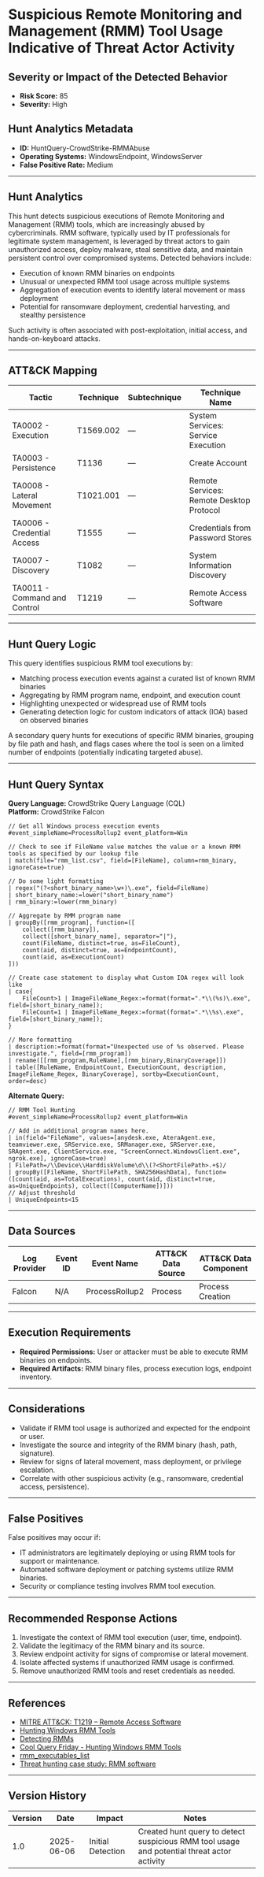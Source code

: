 # Suspicious Remote Monitoring and Management (RMM) Tool Usage Indicative of Threat Actor Activity

## Severity or Impact of the Detected Behavior
- **Risk Score:** 85
- **Severity:** High

## Hunt Analytics Metadata

- **ID:** HuntQuery-CrowdStrike-RMMAbuse
- **Operating Systems:** WindowsEndpoint, WindowsServer
- **False Positive Rate:** Medium

---

## Hunt Analytics

This hunt detects suspicious executions of Remote Monitoring and Management (RMM) tools, which are increasingly abused by cybercriminals. RMM software, typically used by IT professionals for legitimate system management, is leveraged by threat actors to gain unauthorized access, deploy malware, steal sensitive data, and maintain persistent control over compromised systems. Detected behaviors include:

- Execution of known RMM binaries on endpoints
- Unusual or unexpected RMM tool usage across multiple systems
- Aggregation of execution events to identify lateral movement or mass deployment
- Potential for ransomware deployment, credential harvesting, and stealthy persistence

Such activity is often associated with post-exploitation, initial access, and hands-on-keyboard attacks.

---

## ATT&CK Mapping

| Tactic                        | Technique  | Subtechnique | Technique Name                                            |
|------------------------------|------------|---------------|-----------------------------------------------------------|
| TA0002 - Execution            | T1569.002 | —             | System Services: Service Execution                        |
| TA0003 - Persistence          | T1136     | —             | Create Account                                            |
| TA0008 - Lateral Movement     | T1021.001 | —             | Remote Services: Remote Desktop Protocol                  |
| TA0006 - Credential Access    | T1555     | —             | Credentials from Password Stores                          |
| TA0007 - Discovery            | T1082     | —             | System Information Discovery                              |
| TA0011 - Command and Control  | T1219     | —             | Remote Access Software                                    |

---

## Hunt Query Logic

This query identifies suspicious RMM tool executions by:

- Matching process execution events against a curated list of known RMM binaries
- Aggregating by RMM program name, endpoint, and execution count
- Highlighting unexpected or widespread use of RMM tools
- Generating detection logic for custom indicators of attack (IOA) based on observed binaries

A secondary query hunts for executions of specific RMM binaries, grouping by file path and hash, and flags cases where the tool is seen on a limited number of endpoints (potentially indicating targeted abuse).

---

## Hunt Query Syntax

**Query Language:** CrowdStrike Query Language (CQL)  
**Platform:** CrowdStrike Falcon

```fql
// Get all Windows process execution events
#event_simpleName=ProcessRollup2 event_platform=Win

// Check to see if FileName value matches the value or a known RMM tools as specified by our lookup file
| match(file="rmm_list.csv", field=[FileName], column=rmm_binary, ignoreCase=true)

// Do some light formatting
| regex("(?<short_binary_name>\w+)\.exe", field=FileName)
| short_binary_name:=lower("short_binary_name")
| rmm_binary:=lower(rmm_binary)

// Aggregate by RMM program name
| groupBy([rmm_program], function=([
    collect([rmm_binary]),  
    collect([short_binary_name], separator="|"),   
    count(FileName, distinct=true, as=FileCount),  
    count(aid, distinct=true, as=EndpointCount),  
    count(aid, as=ExecutionCount)
]))

// Create case statement to display what Custom IOA regex will look like
| case{
    FileCount>1 | ImageFileName_Regex:=format(format=".*\\(%s)\.exe", field=[short_binary_name]);
    FileCount=1 | ImageFileName_Regex:=format(format=".*\\%s\.exe", field=[short_binary_name]);
}

// More formatting
| description:=format(format="Unexpected use of %s observed. Please investigate.", field=[rmm_program])
| rename([[rmm_program,RuleName],[rmm_binary,BinaryCoverage]])
| table([RuleName, EndpointCount, ExecutionCount, description, ImageFileName_Regex, BinaryCoverage], sortby=ExecutionCount, order=desc)
```

**Alternate Query:**

```fql
// RMM Tool Hunting
#event_simpleName=ProcessRollup2 event_platform=Win

// Add in additional program names here. 
| in(field="FileName", values=[anydesk.exe, AteraAgent.exe, teamviewer.exe, SRService.exe, SRManager.exe, SRServer.exe, SRAgent.exe, ClientService.exe, "ScreenConnect.WindowsClient.exe", ngrok.exe], ignoreCase=true) 
| FilePath=/\\Device\\HarddiskVolume\d\\(?<ShortFilePath>.+$)/ 
| groupBy([FileName, ShortFilePath, SHA256HashData], function=([count(aid, as=TotalExecutions), count(aid, distinct=true, as=UniqueEndpoints), collect([ComputerName])])) 
// Adjust threshold 
| UniqueEndpoints<15 
```

---

## Data Sources

| Log Provider | Event ID | Event Name       | ATT&CK Data Source  | ATT&CK Data Component  |
|--------------|----------|------------------|---------------------|------------------------|
| Falcon       | N/A      | ProcessRollup2   | Process             | Process Creation       |

---

## Execution Requirements

- **Required Permissions:** User or attacker must be able to execute RMM binaries on endpoints.
- **Required Artifacts:** RMM binary files, process execution logs, endpoint inventory.

---

## Considerations

- Validate if RMM tool usage is authorized and expected for the endpoint or user.
- Investigate the source and integrity of the RMM binary (hash, path, signature).
- Review for signs of lateral movement, mass deployment, or privilege escalation.
- Correlate with other suspicious activity (e.g., ransomware, credential access, persistence).

---

## False Positives

False positives may occur if:

- IT administrators are legitimately deploying or using RMM tools for support or maintenance.
- Automated software deployment or patching systems utilize RMM binaries.
- Security or compliance testing involves RMM tool execution.

---

## Recommended Response Actions

1. Investigate the context of RMM tool execution (user, time, endpoint).
2. Validate the legitimacy of the RMM binary and its source.
3. Review endpoint activity for signs of compromise or lateral movement.
4. Isolate affected systems if unauthorized RMM usage is confirmed.
5. Remove unauthorized RMM tools and reset credentials as needed.

---

## References

- [MITRE ATT&CK: T1219 – Remote Access Software](https://attack.mitre.org/techniques/T1219/)
- [Hunting Windows RMM Tools](https://www.reddit.com/r/crowdstrike/comments/1gb30r9/20241024_cool_query_friday_part_ii_hunting/?share_id=FMJ9rRNfpuMFTW7OfhC83&utm_content=2&utm_medium=android_app&utm_name=androidcss&utm_source=share&utm_term=2)
- [Detecting RMMs](https://blog.nviso.eu/2024/10/21/hunting-for-remote-management-tools-detecting-rmms/)
- [Cool Query Friday - Hunting Windows RMM Tools](https://www.reddit.com/r/crowdstrike/comments/1g6iupi/20241018_cool_query_friday_hunting_windows_rmm/)
- [rmm_executables_list](https://raw.githubusercontent.com/CrowdStrike/logscale-community-content/refs/heads/main/Misc/rmm_executables_list.csv)
- [Threat hunting case study: RMM software](https://intel471.com/blog/threat-hunting-case-study-rmm-software?utm_content=327770375&utm_medium=social&utm_source=linkedin&hss_channel=lcp-3744600)

---

## Version History

| Version | Date       | Impact            | Notes                                                                                      |
|---------|------------|-------------------|--------------------------------------------------------------------------------------------|
| 1.0     | 2025-06-06 | Initial Detection | Created hunt query to detect suspicious RMM tool usage and potential threat actor activity  |
